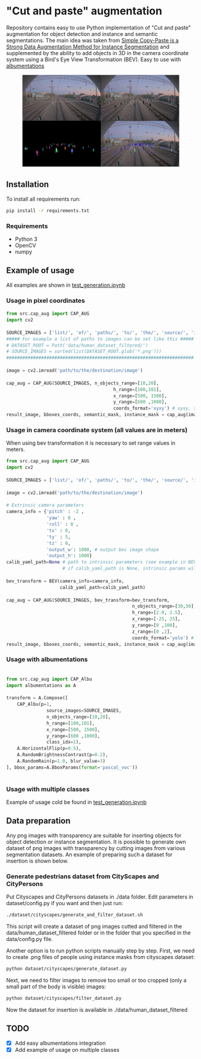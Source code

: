# "Cut and paste" augmentation

Repository contains easy to use Python implementation of "Cut and paste" augmentation for object detection and instance and semantic segmentations. The main idea was taken from [Simple Copy-Paste is a Strong Data Augmentation Method for Instance Segmentation](https://arxiv.org/pdf/2012.07177v1.pdf) and supplemented by the ability to add objects in 3D in the camera coordinate system using a Bird's Eye View Transformation (BEV). Easy to use with [albumentations](https://github.com/albumentations-team/albumentations)

<figure>
  <img src="./example_images/all.png"></img>
</figure>

## Installation

To install all requirements run:

```bash
pip install -r requirements.txt
```

### Requirements

  * Python 3
  * OpenCV
  * numpy

## Example of usage

All examples are shown in [test_generation.ipynb](https://github.com/RocketFlash/CAP_augmentation/blob/main/test_generation.ipynb) 

### Usage in pixel coordinates

```python
from src.cap_aug import CAP_AUG
import cv2

SOURCE_IMAGES = ['list/', 'of/', 'paths/', 'to/', 'the/', 'source/', 'image/', 'files']
##### For example a list of paths to images can be set like this #####
# DATASET_ROOT = Path('data/human_dataset_filtered/')
# SOURCE_IMAGES = sorted(list(DATASET_ROOT.glob('*.png')))
######################################################################

image = cv2.imread('path/to/the/destination/image')

cap_aug = CAP_AUG(SOURCE_IMAGES, n_objects_range=[10,20],        
                                        h_range=[100,101],
                                        x_range=[500, 1500],
                                        y_range=[600 ,1000],
                                        coords_format='xyxy') # xyxy, xywh or yolo
result_image, bboxes_coords, semantic_mask, instance_mask = cap_aug(image)
```

### Usage in camera coordinate system (all values are in meters)

When using bev transformation it is necessary to set range values in meters.

```python
from src.cap_aug import CAP_AUG
import cv2

SOURCE_IMAGES = ['list/', 'of/', 'paths/', 'to/', 'the/', 'source/', 'image/', 'files']

image = cv2.imread('path/to/the/destination/image')

# Extrinsic camera parameters
camera_info = {'pitch' : -2 ,
               'yaw' : 0 ,
               'roll' : 0 ,
               'tx' : 0,
               'ty' : 5,
               'tz' : 0,
               'output_w': 1000, # output bev image shape
               'output_h': 1000}
calib_yaml_path=None # path to intrinsic parameters (see example in BEV/camera_intrinsic_params.yaml file)
                     # if calib_yaml_path is None, intrinsic params will be loaded from BEV/camera_intrinsic_params.yaml

bev_transform = BEV(camera_info=camera_info,
                    calib_yaml_path=calib_yaml_path)
                    
cap_aug = CAP_AUG(SOURCE_IMAGES, bev_transform=bev_transform, 
                                               n_objects_range=[30,50], 
                                               h_range=[2.0, 2.5],
                                               x_range=[-25, 25],
                                               y_range=[0 ,100],
                                               z_range=[0 ,2],
                                               coords_format='yolo') # xyxy, xywh or yolo
result_image, bboxes_coords, semantic_mask, instance_mask = cap_aug(image)
```

### Usage with albumentations

```python

from src.cap_aug import CAP_Albu
import albumentations as A

transform = A.Compose([
    CAP_Albu(p=1, 
               source_images=SOURCE_IMAGES, 
               n_objects_range=[10,20], 
               h_range=[100,101],
               x_range=[500, 1500],
               y_range=[600 ,1000],
               class_idx=1),
    A.HorizontalFlip(p=0.5),
    A.RandomBrightnessContrast(p=0.2),
    A.RandomRain(p=1.0, blur_value=3)
], bbox_params=A.BboxParams(format='pascal_voc'))
   
```

### Usage with multiple classes
Example of usage cold be found in [test_generation.ipynb](https://github.com/RocketFlash/CAP_augmentation/blob/main/test_generation.ipynb) 

## Data preparation

Any png images with transparency are suitable for inserting objects for object detection or instance segmentation. It is possible to generate own dataset of png images with transparency by cutting images from various segmentation datasets. An example of preparing such a dataset for insertion is shown below.

### Generate pedestrians dataset from CityScapes and CityPersons

Put Cityscapes and CityPersons datasets in ./data folder. Edit parameters in dataset/config.py if you want and then just run:

```bash
./dataset/cityscapes/generate_and_filter_dataset.sh 
```

This script will create a dataset of png images cutted and filtered in the data/human_dataset_filtered folder or in the folder that you specified in the data/config.py file.

Another option is to run python scripts manually step by step. First, we need to create .png files of people using instance masks from cityscapes dataset:

```bash
python dataset/cityscapes/generate_dataset.py 
```

Next, we need to filter images to remove too small or too cropped (only a small part of the body is visible) images:

```bash
python dataset/cityscapes/filter_dataset.py 
```

Now the dataset for insertion is available in ./data/human_dataset_filtered

## TODO

- [x] Add easy albumentations integration
- [x] Add example of usage on multiple classes